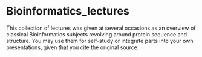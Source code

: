 # Bioinformatics_lectures

This collection of lectures was given at several occasions as an overview of classical
Bioinformatics subjects revolving around protein sequence and structure.
You may use them for self-study or integrate parts into your own presentations,
given that you cite the original source.
